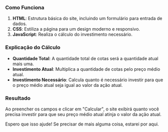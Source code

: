 ### Como Funciona

1. **HTML**: Estrutura básica do site, incluindo um formulário para entrada de dados.
2. **CSS**: Estiliza a página para um design moderno e responsivo.
3. **JavaScript**: Realiza o cálculo do investimento necessário.

### Explicação do Cálculo

- **Quantidade Total**: A quantidade total de cotas será a quantidade atual mais uma.
- **Investimento Atual**: Multiplica a quantidade de cotas pelo preço médio atual.
- **Investimento Necessário**: Calcula quanto é necessário investir para que o preço médio atual seja igual ao valor da ação atual.

### Resultado

Ao preencher os campos e clicar em "Calcular", o site exibirá quanto você precisa investir para que seu preço médio atual atinja o valor da ação atual. 

Espero que isso ajude! Se precisar de mais alguma coisa, estarei por aqui.